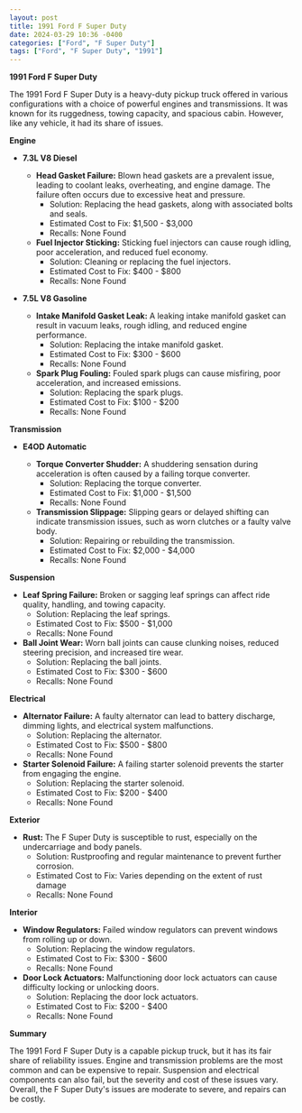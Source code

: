 ```yaml
---
layout: post
title: 1991 Ford F Super Duty
date: 2024-03-29 10:36 -0400
categories: ["Ford", "F Super Duty"]
tags: ["Ford", "F Super Duty", "1991"]
---
```

**1991 Ford F Super Duty**

The 1991 Ford F Super Duty is a heavy-duty pickup truck offered in various configurations with a choice of powerful engines and transmissions. It was known for its ruggedness, towing capacity, and spacious cabin. However, like any vehicle, it had its share of issues.

**Engine**

* **7.3L V8 Diesel**

  * **Head Gasket Failure:** Blown head gaskets are a prevalent issue, leading to coolant leaks, overheating, and engine damage. The failure often occurs due to excessive heat and pressure.
    * Solution: Replacing the head gaskets, along with associated bolts and seals.
    * Estimated Cost to Fix: $1,500 - $3,000
    * Recalls: None Found
  * **Fuel Injector Sticking:** Sticking fuel injectors can cause rough idling, poor acceleration, and reduced fuel economy.
    * Solution: Cleaning or replacing the fuel injectors.
    * Estimated Cost to Fix: $400 - $800
    * Recalls: None Found

* **7.5L V8 Gasoline**

  * **Intake Manifold Gasket Leak:** A leaking intake manifold gasket can result in vacuum leaks, rough idling, and reduced engine performance.
    * Solution: Replacing the intake manifold gasket.
    * Estimated Cost to Fix: $300 - $600
    * Recalls: None Found
  * **Spark Plug Fouling:** Fouled spark plugs can cause misfiring, poor acceleration, and increased emissions.
    * Solution: Replacing the spark plugs.
    * Estimated Cost to Fix: $100 - $200
    * Recalls: None Found

**Transmission**

* **E4OD Automatic**

  * **Torque Converter Shudder:** A shuddering sensation during acceleration is often caused by a failing torque converter.
    * Solution: Replacing the torque converter.
    * Estimated Cost to Fix: $1,000 - $1,500
    * Recalls: None Found
  * **Transmission Slippage:** Slipping gears or delayed shifting can indicate transmission issues, such as worn clutches or a faulty valve body.
    * Solution: Repairing or rebuilding the transmission.
    * Estimated Cost to Fix: $2,000 - $4,000
    * Recalls: None Found

**Suspension**

* **Leaf Spring Failure:** Broken or sagging leaf springs can affect ride quality, handling, and towing capacity.
    * Solution: Replacing the leaf springs.
    * Estimated Cost to Fix: $500 - $1,000
    * Recalls: None Found
* **Ball Joint Wear:** Worn ball joints can cause clunking noises, reduced steering precision, and increased tire wear.
    * Solution: Replacing the ball joints.
    * Estimated Cost to Fix: $300 - $600
    * Recalls: None Found

**Electrical**

* **Alternator Failure:** A faulty alternator can lead to battery discharge, dimming lights, and electrical system malfunctions.
    * Solution: Replacing the alternator.
    * Estimated Cost to Fix: $500 - $800
    * Recalls: None Found
* **Starter Solenoid Failure:** A failing starter solenoid prevents the starter from engaging the engine.
    * Solution: Replacing the starter solenoid.
    * Estimated Cost to Fix: $200 - $400
    * Recalls: None Found

**Exterior**

* **Rust:** The F Super Duty is susceptible to rust, especially on the undercarriage and body panels.
    * Solution: Rustproofing and regular maintenance to prevent further corrosion.
    * Estimated Cost to Fix: Varies depending on the extent of rust damage
    * Recalls: None Found

**Interior**

* **Window Regulators:** Failed window regulators can prevent windows from rolling up or down.
    * Solution: Replacing the window regulators.
    * Estimated Cost to Fix: $300 - $600
    * Recalls: None Found
* **Door Lock Actuators:** Malfunctioning door lock actuators can cause difficulty locking or unlocking doors.
    * Solution: Replacing the door lock actuators.
    * Estimated Cost to Fix: $200 - $400
    * Recalls: None Found

**Summary**

The 1991 Ford F Super Duty is a capable pickup truck, but it has its fair share of reliability issues. Engine and transmission problems are the most common and can be expensive to repair. Suspension and electrical components can also fail, but the severity and cost of these issues vary. Overall, the F Super Duty's issues are moderate to severe, and repairs can be costly.
